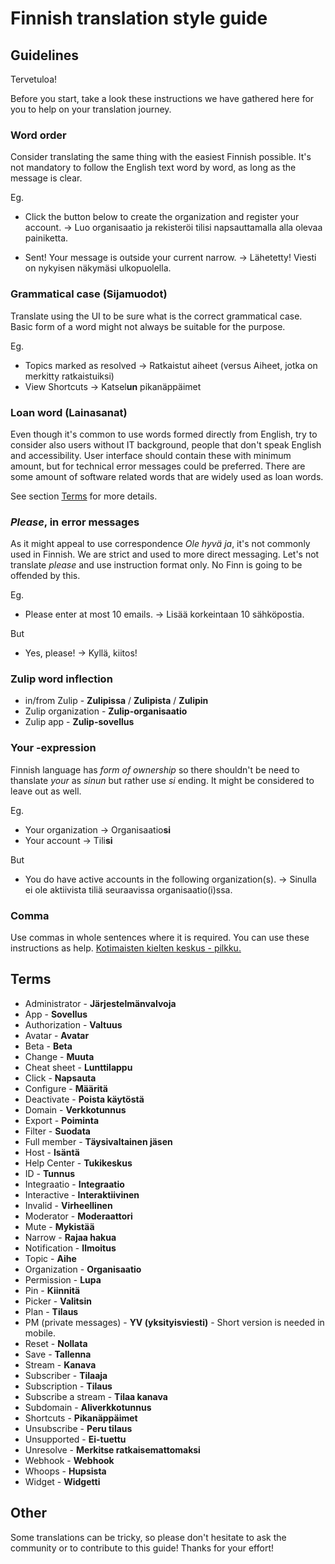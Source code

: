 # Finnish translation style guide

## Guidelines

Tervetuloa!

Before you start, take a look these instructions we have gathered here
for you to help on your translation journey.

### Word order

Consider translating the same thing with the easiest Finnish possible.
It's not mandatory to follow the English text word by word, as long as
the message is clear.

Eg.

- Click the button below to create the organization and register your
  account. -> Luo organisaatio ja rekisteröi tilisi napsauttamalla
  alla olevaa painiketta.

- Sent! Your message is outside your current narrow. -> Lähetetty!
  Viesti on nykyisen näkymäsi ulkopuolella.

### Grammatical case (Sijamuodot)

Translate using the UI to be sure what is the correct grammatical
case. Basic form of a word might not always be suitable for the
purpose.

Eg.

- Topics marked as resolved -> Ratkaistut aiheet (versus Aiheet, jotka on merkitty ratkaistuiksi)
- View Shortcuts -> Katsel**un** pikanäppäimet

### Loan word (Lainasanat)

Even though it's common to use words formed directly from English, try
to consider also users without IT background, people that don't speak
English and accessibility. User interface should contain these with
minimum amount, but for technical error messages could be preferred.
There are some amount of software related words that are widely used
as loan words.

See section [Terms](#terms) for more details.

### **_Please_**, in error messages

As it might appeal to use correspondence _Ole hyvä ja_, it's not
commonly used in Finnish. We are strict and used to more direct
messaging. Let's not translate _please_ and use instruction format
only. No Finn is going to be offended by this.

Eg.

- Please enter at most 10 emails. -> Lisää korkeintaan 10 sähköpostia.

But

- Yes, please! -> Kyllä, kiitos!

### Zulip word inflection

- in/from Zulip - **Zulipissa** / **Zulipista** / **Zulipin**
- Zulip organization - **Zulip-organisaatio**
- Zulip app - **Zulip-sovellus**

### Your -expression

Finnish language has _form of ownership_ so there shouldn't be need to
thanslate _your_ as _sinun_ but rather use _si_ ending. It might be
considered to leave out as well.

Eg.

- Your organization -> Organisaatio**si**
- Your account -> Tili**si**

But

- You do have active accounts in the following organization(s). ->
  Sinulla ei ole aktiivista tiliä seuraavissa organisaatio(i)ssa.

### Comma

Use commas in whole sentences where it is required. You can use these instructions as help.
[Kotimaisten kielten keskus - pilkku.](http://www.kielitoimistonohjepankki.fi/haku/pilkku/ohje/86)

## Terms

- Administrator - **Järjestelmänvalvoja**
- App - **Sovellus**
- Authorization - **Valtuus**
- Avatar - **Avatar**
- Beta - **Beta**
- Change - **Muuta**
- Cheat sheet - **Lunttilappu**
- Click - **Napsauta**
- Configure - **Määritä**
- Deactivate - **Poista käytöstä**
- Domain - **Verkkotunnus**
- Export - **Poiminta**
- Filter - **Suodata**
- Full member - **Täysivaltainen jäsen**
- Host - **Isäntä**
- Help Center - **Tukikeskus**
- ID - **Tunnus**
- Integraatio - **Integraatio**
- Interactive - **Interaktiivinen**
- Invalid - **Virheellinen**
- Moderator - **Moderaattori**
- Mute - **Mykistää**
- Narrow - **Rajaa hakua**
- Notification - **Ilmoitus**
- Topic - **Aihe**
- Organization - **Organisaatio**
- Permission - **Lupa**
- Pin - **Kiinnitä**
- Picker - **Valitsin**
- Plan - **Tilaus**
- PM (private messages) - **YV (yksityisviesti)** - Short version is needed in mobile.
- Reset - **Nollata**
- Save - **Tallenna**
- Stream - **Kanava**
- Subscriber - **Tilaaja**
- Subscription - **Tilaus**
- Subscribe a stream - **Tilaa kanava**
- Subdomain - **Aliverkkotunnus**
- Shortcuts - **Pikanäppäimet**
- Unsubscribe - **Peru tilaus**
- Unsupported - **Ei-tuettu**
- Unresolve - **Merkitse ratkaisemattomaksi**
- Webhook - **Webhook**
- Whoops - **Hupsista**
- Widget - **Widgetti**

## Other

Some translations can be tricky, so please don't hesitate to ask the
community or to contribute to this guide! Thanks for your effort!
